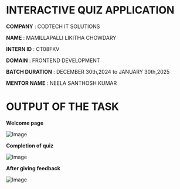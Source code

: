 # INTERACTIVE QUIZ APPLICATION

**COMPANY** : CODTECH IT SOLUTIONS 

**NAME** : MAMILLAPALLI LIKITHA CHOWDARY

**INTERN ID** : CT08FKV

**DOMAIN** : FRONTEND DEVELOPMENT

**BATCH DURATION** : DECEMBER 30th,2024 to JANUARY 30th,2025

**MENTOR NAME** : NEELA SANTHOSH KUMAR 

# OUTPUT OF THE TASK

**Welcome page**

![Image](https://github.com/user-attachments/assets/cc5acac0-1045-4d96-9a84-57f957d9f0b0)

**Completion of quiz**

![Image](https://github.com/user-attachments/assets/352aa3cb-ba67-42f3-ae35-a9fad2db402c)

**After giving feedback**

![Image](https://github.com/user-attachments/assets/9203e190-28b8-46c4-8c71-a5946a21b89a)
